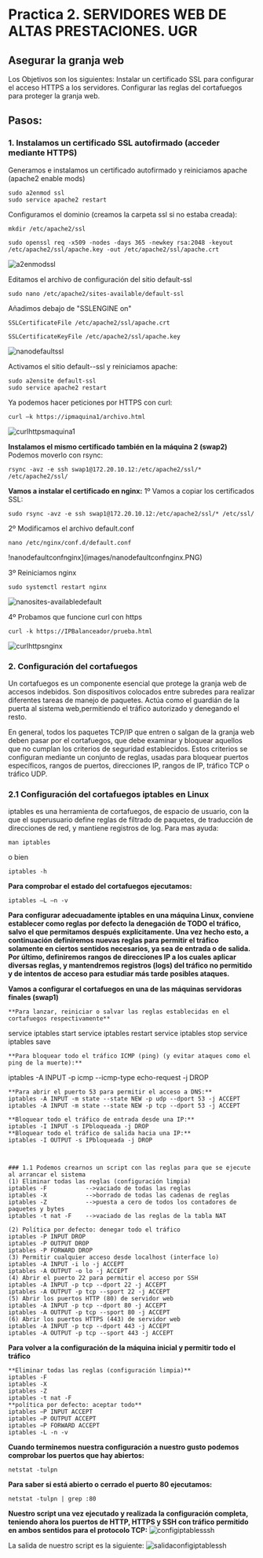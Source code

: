 # Practica 2. SERVIDORES WEB DE ALTAS PRESTACIONES. UGR
## Asegurar la granja web
Los Objetivos son los siguientes:
Instalar un certificado SSL para configurar el acceso HTTPS a los servidores.
Configurar las reglas del cortafuegos para proteger la granja web.
## Pasos:

### 1. Instalamos un certificado SSL autofirmado (acceder mediante HTTPS)
Generamos e instalamos un certificado autofirmado y reiniciamos apache
(apache2 enable mods)
```
sudo a2enmod ssl
sudo service apache2 restart
```
Configuramos el dominio (creamos la carpeta ssl si no estaba creada):
```
mkdir /etc/apache2/ssl

sudo openssl req -x509 -nodes -days 365 -newkey rsa:2048 -keyout
/etc/apache2/ssl/apache.key -out /etc/apache2/ssl/apache.crt
```
![a2enmodssl](images/a2enmodssl.PNG) 

Editamos el archivo de configuración del sitio default-ssl
```
sudo nano /etc/apache2/sites-available/default-ssl
```
Añadimos debajo de "SSLENGINE on"
```
SSLCertificateFile /etc/apache2/ssl/apache.crt

SSLCertificateKeyFile /etc/apache2/ssl/apache.key
```
![nanodefaultssl](images/nanodefaultssl.PNG) 

Activamos el sitio default--ssl y reiniciamos apache:
```
sudo a2ensite default-ssl
sudo service apache2 restart
```
Ya podemos hacer peticiones por HTTPS con curl:

 ```
 curl –k https://ipmaquina1/archivo.html
 ```
 ![curlhttpsmaquina1](images/curlhttpsswap1.PNG)

**Instalamos el mismo certificado también en la máquina 2 (swap2)**
Podemos moverlo con rsync:
```
rsync -avz -e ssh swap1@172.20.10.12:/etc/apache2/ssl/* /etc/apache2/ssl/
```
**Vamos a instalar el certificado en nginx:**
1º Vamos a copiar los certificados SSL:
```
sudo rsync -avz -e ssh swap1@172.20.10.12:/etc/apache2/ssl/* /etc/ssl/
```
2º Modificamos el archivo default.conf
```
nano /etc/nginx/conf.d/default.conf
```
!nanodefaultconfnginx](images/nanodefaultconfnginx.PNG)

3º Reiniciamos nginx
```
sudo systemctl restart nginx
```
![nanosites-availabledefault](images/nanosites-availabledefault.PNG)

4º Probamos que funcione curl con https
```
curl -k https://IPBalanceador/prueba.html
```
 ![curlhttpsnginx](images/curlhttpsnginx.PNG)

### 2. Configuración del cortafuegos
Un cortafuegos es un componente esencial que protege la granja web de accesos indebidos. Son dispositivos colocados entre subredes para realizar diferentes tareas de manejo de paquetes. Actúa como el guardián de la puerta al sistema web,permitiendo el tráfico autorizado y denegando el resto.

En general, todos los paquetes TCP/IP que entren o salgan de la granja web deben pasar por el cortafuegos, que debe examinar y bloquear aquellos que no cumplan los criterios de seguridad establecidos. Estos criterios se configuran mediante un conjunto de reglas, usadas para bloquear puertos específicos, rangos de puertos, direcciones IP, rangos de IP, tráfico TCP o tráfico UDP.
### 2.1 Configuración del cortafuegos iptables en Linux
iptables es una herramienta de cortafuegos, de espacio de usuario, con la que el superusuario define reglas de filtrado de paquetes, de traducción de direcciones de red, y mantiene registros de log. 
Para mas ayuda:
```
man iptables
```
o bien
```
iptables -h
```

**Para comprobar el estado del cortafuegos ejecutamos:**
```
iptables –L –n -v
```
**Para configurar adecuadamente iptables en una máquina Linux, conviene establecer como reglas por defecto la denegación de TODO el tráfico,**
**salvo el que permitamos después explícitamente. Una vez hecho esto, a continuación definiremos nuevas reglas para permitir el tráfico**
**solamente en ciertos sentidos necesarios, ya sea de entrada o de salida. Por último, definiremos rangos de direcciones IP a los cuales**
**aplicar diversas reglas, y mantendremos registros (logs) del tráfico no permitido y de intentos de acceso para estudiar más tarde posibles ataques.**

**Vamos a configurar el cortafuegos en una de las máquinas servidoras finales (swap1)**
```
**Para lanzar, reiniciar o salvar las reglas establecidas en el cortafuegos respectivamente**
```
service iptables start
service iptables restart
service iptables stop
service iptables save
```
**Para bloquear todo el tráfico ICMP (ping) (y evitar ataques como el ping de la muerte):**
```
iptables -A INPUT -p icmp --icmp-type echo-request -j DROP
``` 
**Para abrir el puerto 53 para permitir el acceso a DNS:**
iptables -A INPUT -m state --state NEW -p udp --dport 53 -j ACCEPT
iptables -A INPUT -m state --state NEW -p tcp --dport 53 -j ACCEPT

**Bloquear todo el tráfico de entrada desde una IP:**
iptables -I INPUT -s IPbloqueada -j DROP
**Bloquear todo el tráfico de salida hacia una IP:**
iptables -I OUTPUT -s IPbloqueada -j DROP
 


### 1.1 Podemos crearnos un script con las reglas para que se ejecute al arrancar el sistema
(1) Eliminar todas las reglas (configuración limpia)
iptables -F           -->vaciado de todas las reglas
iptables -X           -->borrado de todas las cadenas de reglas
iptables -Z           -->puesta a cero de todos los contadores de paquetes y bytes
iptables -t nat -F    -->vaciado de las reglas de la tabla NAT

(2) Política por defecto: denegar todo el tráfico
iptables -P INPUT DROP
iptables -P OUTPUT DROP
iptables -P FORWARD DROP
(3) Permitir cualquier acceso desde localhost (interface lo)
iptables -A INPUT -i lo -j ACCEPT
iptables -A OUTPUT -o lo -j ACCEPT
(4) Abrir el puerto 22 para permitir el acceso por SSH
iptables -A INPUT -p tcp --dport 22 -j ACCEPT
iptables -A OUTPUT -p tcp --sport 22 -j ACCEPT
(5) Abrir los puertos HTTP (80) de servidor web
iptables -A INPUT -p tcp --dport 80 -j ACCEPT
iptables -A OUTPUT -p tcp --sport 80 -j ACCEPT
(6) Abrir los puertos HTTPS (443) de servidor web
iptables -A INPUT -p tcp --dport 443 -j ACCEPT
iptables -A OUTPUT -p tcp --sport 443 -j ACCEPT
```

**Para volver a la configuración de la máquina inicial y permitir todo el tráfico**
```
**Eliminar todas las reglas (configuración limpia)**
iptables -F
iptables -X
iptables -Z
iptables -t nat -F
**política por defecto: aceptar todo**
iptables −P INPUT ACCEPT
iptables −P OUTPUT ACCEPT
iptables −P FORWARD ACCEPT
iptables -L -n -v
```

**Cuando terminemos nuestra configuración a nuestro gusto podemos comprobar los puertos que hay abiertos:**
```
netstat -tulpn
```
**Para saber si está abierto o cerrado el puerto 80 ejecutamos:**
```
netstat -tulpn | grep :80
```
**Nuestro script una vez ejecutado y realizada la configuración completa, teniendo ahora los puertos de HTTP, 
HTTPS y SSH con tráfico permitido en ambos sentidos para el protocolo TCP:**
 ![configiptablesssh](images/configiptablesssh.PNG)

La salida de nuestro script es la siguiente:
![salidaconfigiptablessh](images/salidaconfigiptablessh.PNG)

